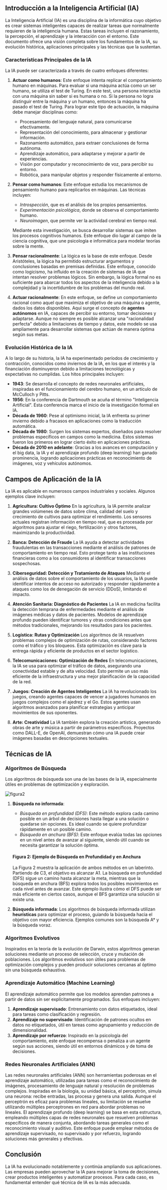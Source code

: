## Introducción a la Inteligencia Artificial (IA)

La Inteligencia Artificial (IA) es una disciplina de la informática cuyo objetivo es crear sistemas inteligentes capaces de realizar tareas que normalmente requieren de la inteligencia humana. Estas tareas incluyen el razonamiento, la percepción, el aprendizaje y la interacción con el entorno. Este documento ofrece una visión completa sobre los fundamentos de la IA, su evolución histórica, aplicaciones principales y las técnicas que la sustentan.

### Características Principales de la IA

La IA puede ser caracterizada a través de cuatro enfoques diferentes:

1. **Actuar como humanos**: Este enfoque intenta replicar el comportamiento humano en máquinas. Para evaluar si una máquina actúa como un ser humano, se utiliza el test de Turing. En este test, una persona interactúa con una máquina sin saber si es humana o no. Si la persona no logra distinguir entre la máquina y un humano, entonces la máquina ha pasado el test de Turing. Para lograr este tipo de actuación, la máquina debe manejar disciplinas como:
   - Procesamiento del lenguaje natural, para comunicarse efectivamente.
   - Representación del conocimiento, para almacenar y gestionar información.
   - Razonamiento automático, para extraer conclusiones de forma autónoma.
   - Aprendizaje automático, para adaptarse y mejorar a partir de experiencias.
   - Visión por computador y reconocimiento de voz, para percibir su entorno.
   - Robótica, para manipular objetos y responder físicamente al entorno.

2. **Pensar como humanos**: Este enfoque estudia los mecanismos de pensamiento humano para replicarlos en máquinas. Las técnicas incluyen:
   - *Introspección*, que es el análisis de los propios pensamientos.
   - *Experimentación psicológica*, donde se observa el comportamiento humano.
   - *Neuroimagen*, que permite ver la actividad cerebral en tiempo real.
   
   Mediante esta investigación, se busca desarrollar sistemas que imiten los procesos cognitivos humanos. Este enfoque dio lugar al campo de la ciencia cognitiva, que une psicología e informática para modelar teorías sobre la mente.

3. **Pensar racionalmente**: La lógica es la base de este enfoque. Desde Aristóteles, la lógica ha permitido estructurar argumentos y conclusiones basadas en premisas definidas. Este enfoque, conocido como logicismo, ha influido en la creación de sistemas de IA que intentan resolver problemas lógicos. Sin embargo, la lógica formal no es suficiente para abarcar todos los aspectos de la inteligencia debido a la complejidad y la incertidumbre de los problemas del mundo real.

4. **Actuar racionalmente**: En este enfoque, se define un comportamiento racional como aquel que maximiza el objetivo de una máquina o agente, dados los datos disponibles. Aquí surge el concepto de **agentes autónomos** en IA, capaces de percibir su entorno, tomar decisiones y adaptarse. Aunque no siempre es posible alcanzar una "racionalidad perfecta" debido a limitaciones de tiempo y datos, este modelo se usa ampliamente para desarrollar sistemas que actúan de manera óptima según sus metas.

### Evolución Histórica de la IA

A lo largo de su historia, la IA ha experimentado períodos de crecimiento y contracción, conocidos como inviernos de la IA, en los que el interés y la financiación disminuyeron debido a limitaciones tecnológicas y expectativas no cumplidas. Los hitos principales incluyen:

- **1943**: Se desarrolla el concepto de redes neuronales artificiales, inspiradas en el funcionamiento del cerebro humano, en un artículo de McCulloch y Pitts.
- **1956**: En la conferencia de Dartmouth se acuña el término "Inteligencia Artificial". Esta conferencia marca el inicio de la investigación formal en IA.
- **Década de 1960**: Pese al optimismo inicial, la IA enfrenta su primer invierno debido a fracasos en aplicaciones como la traducción automática.
- **Década de 1980**: Surgen los sistemas expertos, diseñados para resolver problemas específicos en campos como la medicina. Estos sistemas fueron los primeros en lograr cierto éxito en aplicaciones prácticas.
- **Década de 2010 en adelante**: Gracias a los avances en computación y el big data, la IA y el aprendizaje profundo (deep learning) han ganado prominencia, logrando aplicaciones prácticas en reconocimiento de imágenes, voz y vehículos autónomos.

## Campos de Aplicación de la IA

La IA es aplicable en numerosos campos industriales y sociales. Algunos ejemplos clave incluyen:

1. **Agricultura: Cultivo Óptimo**
   En la agricultura, la IA permite analizar grandes volúmenes de datos sobre clima, calidad del suelo y crecimiento de cultivos para optimizar el rendimiento. Los sensores actuales registran información en tiempo real, que es procesada por algoritmos para ajustar el riego, fertilización y otros factores, maximizando la productividad.

2. **Banca: Detección de Fraude**
   La IA ayuda a detectar actividades fraudulentas en las transacciones mediante el análisis de patrones de comportamiento en tiempo real. Esto protege tanto a las instituciones financieras como a los consumidores al identificar transacciones sospechosas.

3. **Ciberseguridad: Detección y Tratamiento de Ataques**
   Mediante el análisis de datos sobre el comportamiento de los usuarios, la IA puede identificar intentos de acceso no autorizado y responder rápidamente a ataques como los de denegación de servicio (DDoS), limitando el impacto.

4. **Atención Sanitaria: Diagnóstico de Pacientes**
   La IA en medicina facilita la detección temprana de enfermedades mediante el análisis de imágenes médicas y datos de pacientes. Modelos de aprendizaje profundo pueden identificar tumores y otras condiciones antes que métodos tradicionales, mejorando los resultados para los pacientes.

5. **Logística: Rutas y Optimización**
   Los algoritmos de IA resuelven problemas complejos de optimización de rutas, considerando factores como el tráfico y los bloqueos. Esta optimización es clave para la entrega rápida y eficiente de productos en el sector logístico.

6. **Telecomunicaciones: Optimización de Redes**
   En telecomunicaciones, la IA se usa para optimizar el tráfico de datos, asegurando una conectividad estable y de alta velocidad. Esto permite un uso más eficiente de la infraestructura y una mejor planificación de la capacidad de la red.

7. **Juegos: Creación de Agentes Inteligentes**
   La IA ha revolucionado los juegos, creando agentes capaces de vencer a jugadores humanos en juegos complejos como el ajedrez y el Go. Estos agentes usan algoritmos avanzados para planificar estrategias y anticipar movimientos de sus oponentes.

8. **Arte: Creatividad**
   La IA también explora la creación artística, generando obras de arte y música a partir de parámetros específicos. Proyectos como DALL-E, de OpenAI, demuestran cómo una IA puede crear imágenes basadas en descripciones textuales.

## Técnicas de IA

### Algoritmos de Búsqueda
Los algoritmos de búsqueda son una de las bases de la IA, especialmente útiles en problemas de optimización y exploración.

![figura2](https://github.com/user-attachments/assets/3ec9eabb-5cb1-4341-a303-7aaf3425e993)

1. **Búsqueda no informada**: 
   - *Búsqueda en profundidad (DFS)*: Este método explora cada camino posible en un árbol de decisiones hasta llegar a una solución o quedarse sin opciones. Es ideal cuando se quiere profundizar rápidamente en un posible camino.
   - *Búsqueda en anchura (BFS)*: Este enfoque evalúa todas las opciones en un nivel antes de avanzar al siguiente, siendo útil cuando se necesita garantizar la solución óptima.

   #### Figura 2: Ejemplo de Búsqueda en Profundidad y en Anchura
   La Figura 2 muestra la aplicación de ambos métodos en un laberinto. Partiendo de C3, el objetivo es alcanzar A1. La búsqueda en profundidad (DFS) sigue un camino hasta alcanzar la meta, mientras que la búsqueda en anchura (BFS) explora todos los posibles movimientos en cada nivel antes de avanzar. Este ejemplo ilustra cómo el DFS puede ser más eficiente en ciertos casos, aunque el BFS garantiza una solución si existe una.

2. **Búsqueda informada**:
   Los algoritmos de búsqueda informada utilizan **heurísticas** para optimizar el proceso, guiando la búsqueda hacia el objetivo con mayor eficiencia. Ejemplos comunes son la búsqueda A* y la búsqueda voraz.

### Algoritmos Evolutivos
Inspirados en la teoría de la evolución de Darwin, estos algoritmos generan soluciones mediante un proceso de selección, cruce y mutación de poblaciones. Los algoritmos evolutivos son útiles para problemas de optimización complejos y pueden producir soluciones cercanas al óptimo sin una búsqueda exhaustiva.

### Aprendizaje Automático (Machine Learning)
El aprendizaje automático permite que los modelos aprendan patrones a partir de datos sin ser explícitamente programados. Sus enfoques incluyen:

1. **Aprendizaje supervisado**: Entrenamiento con datos etiquetados, ideal para tareas como clasificación y regresión.
2. **Aprendizaje no supervisado**: Identificación de patrones ocultos en datos no etiquetados, útil en tareas como agrupamiento y reducción de dimensionalidad.
3. **Aprendizaje por refuerzo**: Inspirado en la psicología del comportamiento, este enfoque recompensa o penaliza a un agente según sus acciones, siendo útil en entornos dinámicos y de toma de decisiones.

### Redes Neuronales Artificiales (ANN)
Las redes neuronales artificiales (ANN) son herramientas poderosas en el aprendizaje automático, utilizadas para tareas como el reconocimiento de imágenes, procesamiento de lenguaje natural y resolución de problemas complejos. Inspiradas en la biología, su unidad básica, el perceptrón, simula una neurona: recibe entradas, las procesa y genera una salida. Aunque el perceptrón es eficaz para problemas lineales, su limitación se resuelve utilizando múltiples perceptrones en red para abordar problemas no lineales. El aprendizaje profundo (deep learning) se basa en esta estructura, empleando múltiples capas de redes neuronales que resuelven problemas específicos de manera conjunta, abordando tareas generales como el reconocimiento visual y auditivo. Este enfoque puede emplear métodos de aprendizaje supervisado, no supervisado y por refuerzo, logrando soluciones más generales y efectivas.

## Conclusión
La IA ha evolucionado notablemente y continúa ampliando sus aplicaciones. Las empresas pueden aprovechar la IA para mejorar la toma de decisiones, crear productos inteligentes y automatizar procesos. Para cada caso, es fundamental entender qué técnica de IA es la más adecuada.

